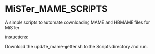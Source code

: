 # MiSTer_MAME_SCRIPTS
A simple scripts to automate downloading MAME and HBMAME files for MiSTer

Instuctions: 

Download the update_mame-getter.sh to the Scripts directory and run.
